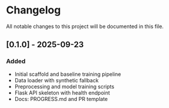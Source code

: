 # Changelog

All notable changes to this project will be documented in this file.

## [0.1.0] - 2025-09-23
### Added
- Initial scaffold and baseline training pipeline
- Data loader with synthetic fallback
- Preprocessing and model training scripts
- Flask API skeleton with health endpoint
- Docs: PROGRESS.md and PR template
